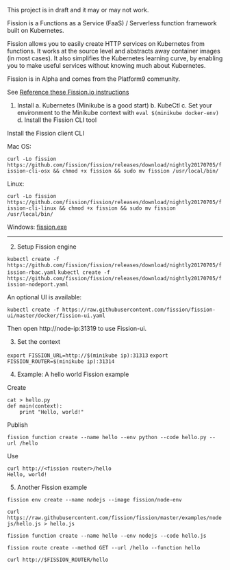 This project is in draft and it may or may not work.

Fission is a Functions as a Service (FaaS) / Serverless function framework built on Kubernetes.

Fission allows you to easily create HTTP services on Kubernetes from functions. It works at the source level and abstracts away container images (in most cases). It also simplifies the Kubernetes learning curve, by enabling you to make useful services without knowing much about Kubernetes.

Fission is in Alpha and comes from the Platform9 community.

See [Reference these Fission.io instructions](https://github.com/fission/fission/blob/master/INSTALL.md)

1. Install 
   a. Kubernetes (Minikube is a good start)
   b. KubeCtl
   c. Set your environment to the Minikube context with `eval $(minikube docker-env)`
   d. Install the Fission CLI tool
   
Install the Fission client CLI   

Mac OS:

`curl -Lo fission https://github.com/fission/fission/releases/download/nightly20170705/fission-cli-osx && chmod +x fission && sudo mv fission /usr/local/bin/`

Linux:

`curl -Lo fission https://github.com/fission/fission/releases/download/nightly20170705/fission-cli-linux && chmod +x fission && sudo mv fission /usr/local/bin/`

Windows: [fission.exe](https://github.com/fission/fission/releases/download/nightly20170705/fission-cli-windows.exe)


----
   
2. Setup Fission engine

`kubectl create -f https://github.com/fission/fission/releases/download/nightly20170705/fission-rbac.yaml`
`kubectl create -f https://github.com/fission/fission/releases/download/nightly20170705/fission-nodeport.yaml`
  
An optional UI is available:

`kubectl create -f https://raw.githubusercontent.com/fission/fission-ui/master/docker/fission-ui.yaml`

Then open http://node-ip:31319 to use Fission-ui.  
  
3. Set the context

`export FISSION_URL=http://$(minikube ip):31313`
`export FISSION_ROUTER=$(minikube ip):31314`




4. Example: A hello world Fission example

Create
```
cat > hello.py
def main(context):
    print "Hello, world!"
```
Publish
```
fission function create --name hello --env python --code hello.py --url /hello
```
Use
```
curl http://<fission router>/hello
Hello, world!
```

5. Another Fission example

`fission env create --name nodejs --image fission/node-env`

`curl https://raw.githubusercontent.com/fission/fission/master/examples/nodejs/hello.js > hello.js`

`fission function create --name hello --env nodejs --code hello.js`
  
`fission route create --method GET --url /hello --function hello`
  
`curl http://$FISSION_ROUTER/hello`
